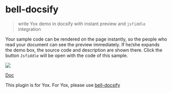 # bell-docsify

> write Yox demo in docsify with instant preview and `jsfiddle` integration

Your sample code can be rendered on the page instantly, so the people who read your document can see the preview immediately.
If he/she expands the demo box, the source code and description are shown there.
Click the button `Jsfiddle` will be open with the code of this sample.

![](https://ws4.sinaimg.cn/large/006tKfTcly1fnohhzxtuuj31kw0nz0w9.jpg)

[Doc](https://angeltiva.github.io/bell-docsify/#/)

This plugin is for Yox. For Yox, please use [bell-docsify](https://angeltiva.github.io/bell-docsify/#/)